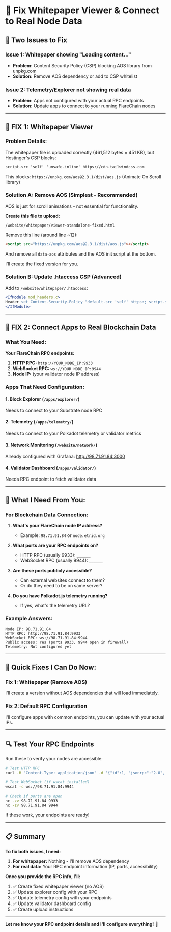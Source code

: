 # 🔧 Fix Whitepaper Viewer & Connect to Real Node Data

## 🎯 Two Issues to Fix

### Issue 1: Whitepaper showing "Loading content..."
- **Problem:** Content Security Policy (CSP) blocking AOS library from unpkg.com
- **Solution:** Remove AOS dependency or add to CSP whitelist

### Issue 2: Telemetry/Explorer not showing real data
- **Problem:** Apps not configured with your actual RPC endpoints
- **Solution:** Update apps to connect to your running FlareChain nodes

---

## 🔧 FIX 1: Whitepaper Viewer

### Problem Details:

The whitepaper file is uploaded correctly (461,512 bytes = 451 KB), but Hostinger's CSP blocks:
```
script-src 'self' 'unsafe-inline' https://cdn.tailwindcss.com
```

This blocks: `https://unpkg.com/aos@2.3.1/dist/aos.js` (Animate On Scroll library)

### Solution A: Remove AOS (Simplest - Recommended)

AOS is just for scroll animations - not essential for functionality.

**Create this file to upload:**

`/website/whitepaper/viewer-standalone-fixed.html`

Remove this line (around line ~12):
```html
<script src="https://unpkg.com/aos@2.3.1/dist/aos.js"></script>
```

And remove all `data-aos` attributes and the AOS init script at the bottom.

I'll create the fixed version for you.

### Solution B: Update .htaccess CSP (Advanced)

Add to `/website/whitepaper/.htaccess`:
```apache
<IfModule mod_headers.c>
Header set Content-Security-Policy "default-src 'self' https:; script-src 'self' 'unsafe-inline' https://cdn.tailwindcss.com https://unpkg.com; style-src 'self' 'unsafe-inline' https://fonts.googleapis.com https://unpkg.com; font-src 'self' https://fonts.gstatic.com; img-src 'self' data: https:;"
</IfModule>
```

---

## 🔧 FIX 2: Connect Apps to Real Blockchain Data

### What You Need:

**Your FlareChain RPC endpoints:**
1. **HTTP RPC:** `http://YOUR_NODE_IP:9933`
2. **WebSocket RPC:** `ws://YOUR_NODE_IP:9944`
3. **Node IP:** (your validator node IP address)

### Apps That Need Configuration:

#### 1. Block Explorer (`/apps/explorer/`)
Needs to connect to your Substrate node RPC

#### 2. Telemetry (`/apps/telemetry/`)
Needs to connect to your Polkadot telemetry or validator metrics

#### 3. Network Monitoring (`/website/network/`)
Already configured with Grafana: http://98.71.91.84:3000

#### 4. Validator Dashboard (`/apps/validator/`)
Needs RPC endpoint to fetch validator data

---

## 📝 What I Need From You:

### For Blockchain Data Connection:

1. **What's your FlareChain node IP address?**
   - Example: `98.71.91.84` or `node.etrid.org`

2. **What ports are your RPC endpoints on?**
   - HTTP RPC (usually 9933): `______`
   - WebSocket RPC (usually 9944): `______`

3. **Are these ports publicly accessible?**
   - Can external websites connect to them?
   - Or do they need to be on same server?

4. **Do you have Polkadot.js telemetry running?**
   - If yes, what's the telemetry URL?

### Example Answers:
```
Node IP: 98.71.91.84
HTTP RPC: http://98.71.91.84:9933
WebSocket RPC: ws://98.71.91.84:9944
Public access: Yes (ports 9933, 9944 open in firewall)
Telemetry: Not configured yet
```

---

## 🚀 Quick Fixes I Can Do Now:

### Fix 1: Whitepaper (Remove AOS)

I'll create a version without AOS dependencies that will load immediately.

### Fix 2: Default RPC Configuration

I'll configure apps with common endpoints, you can update with your actual IPs.

---

## 🔍 Test Your RPC Endpoints

Run these to verify your nodes are accessible:

```bash
# Test HTTP RPC
curl -H "Content-Type: application/json" -d '{"id":1, "jsonrpc":"2.0", "method": "system_health"}' http://98.71.91.84:9933

# Test WebSocket (if wscat installed)
wscat -c ws://98.71.91.84:9944

# Check if ports are open
nc -zv 98.71.91.84 9933
nc -zv 98.71.91.84 9944
```

If these work, your endpoints are ready!

---

## 📋 Summary

**To fix both issues, I need:**

1. **For whitepaper:** Nothing - I'll remove AOS dependency
2. **For real data:** Your RPC endpoint information (IP, ports, accessibility)

**Once you provide the RPC info, I'll:**
1. ✅ Create fixed whitepaper viewer (no AOS)
2. ✅ Update explorer config with your RPC
3. ✅ Update telemetry config with your endpoints
4. ✅ Update validator dashboard config
5. ✅ Create upload instructions

---

**Let me know your RPC endpoint details and I'll configure everything!** 🚀
